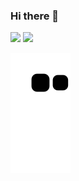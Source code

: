 ### Hi there 👋
<div>
  <img height="180em" src="https://github-readme-stats.vercel.app/api?username=joaonetocastro&theme=onedark)](https://github.com/anuraghazra/github-readme-stats" />
  <img height="180em" src="https://github-readme-stats.vercel.app/api/top-langs/?username=joaonetocastro&layout=compact&theme=onedark)](https://github.com/anuraghazra/github-readme-stats" />
</div>
<div>
  
  ![Snake animation](https://github.com/rafaballerini/rafaballerini/blob/output/github-contribution-grid-snake.svg)
  
</div>
<!--
**joaonetocastro/joaonetocastro** is a ✨ _special_ ✨ repository because its `README.md` (this file) appears on your GitHub profile.

Here are some ideas to get you started:

- 🔭 I’m currently working on ...
- 🌱 I’m currently learning ...
- 👯 I’m looking to collaborate on ...
- 🤔 I’m looking for help with ...
- 💬 Ask me about ...
- 📫 How to reach me: ...
- 😄 Pronouns: ...
- ⚡ Fun fact: ...
-->
